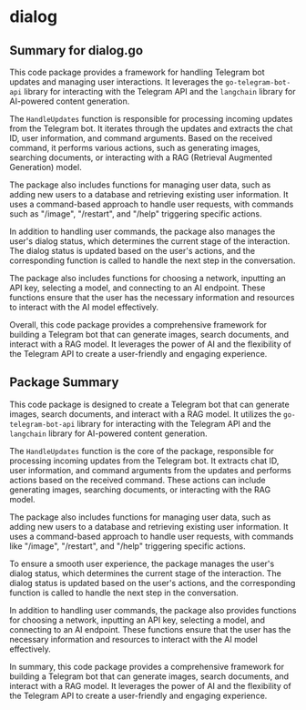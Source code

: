 # dialog

## Summary for dialog.go

This code package provides a framework for handling Telegram bot updates and managing user interactions. It leverages the `go-telegram-bot-api` library for interacting with the Telegram API and the `langchain` library for AI-powered content generation.

The `HandleUpdates` function is responsible for processing incoming updates from the Telegram bot. It iterates through the updates and extracts the chat ID, user information, and command arguments. Based on the received command, it performs various actions, such as generating images, searching documents, or interacting with a RAG (Retrieval Augmented Generation) model.

The package also includes functions for managing user data, such as adding new users to a database and retrieving existing user information. It uses a command-based approach to handle user requests, with commands such as "/image", "/restart", and "/help" triggering specific actions.

In addition to handling user commands, the package also manages the user's dialog status, which determines the current stage of the interaction. The dialog status is updated based on the user's actions, and the corresponding function is called to handle the next step in the conversation.

The package also includes functions for choosing a network, inputting an API key, selecting a model, and connecting to an AI endpoint. These functions ensure that the user has the necessary information and resources to interact with the AI model effectively.

Overall, this code package provides a comprehensive framework for building a Telegram bot that can generate images, search documents, and interact with a RAG model. It leverages the power of AI and the flexibility of the Telegram API to create a user-friendly and engaging experience.



## Package Summary

This code package is designed to create a Telegram bot that can generate images, search documents, and interact with a RAG model. It utilizes the `go-telegram-bot-api` library for interacting with the Telegram API and the `langchain` library for AI-powered content generation.

The `HandleUpdates` function is the core of the package, responsible for processing incoming updates from the Telegram bot. It extracts chat ID, user information, and command arguments from the updates and performs actions based on the received command. These actions can include generating images, searching documents, or interacting with the RAG model.

The package also includes functions for managing user data, such as adding new users to a database and retrieving existing user information. It uses a command-based approach to handle user requests, with commands like "/image", "/restart", and "/help" triggering specific actions.

To ensure a smooth user experience, the package manages the user's dialog status, which determines the current stage of the interaction. The dialog status is updated based on the user's actions, and the corresponding function is called to handle the next step in the conversation.

In addition to handling user commands, the package also provides functions for choosing a network, inputting an API key, selecting a model, and connecting to an AI endpoint. These functions ensure that the user has the necessary information and resources to interact with the AI model effectively.

In summary, this code package provides a comprehensive framework for building a Telegram bot that can generate images, search documents, and interact with a RAG model. It leverages the power of AI and the flexibility of the Telegram API to create a user-friendly and engaging experience.



